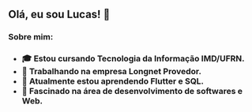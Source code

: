 <h2> Olá, eu sou Lucas! 👋 </h2>
<h3> Sobre mim: <h3>
<ul>
  <li>🎓 Estou cursando Tecnologia da Informação IMD/UFRN. </li>
  <li>💼 Trabalhando na empresa Longnet Provedor.</li>
  <li>🌱 Atualmente estou aprendendo Flutter e SQL.</li>
  <li>💬 Fascinado na área de desenvolvimento de softwares e Web.</li>
</ul>


